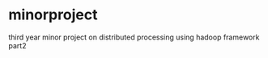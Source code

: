 minorproject
============

third year  minor project on distributed processing using hadoop framework part2
